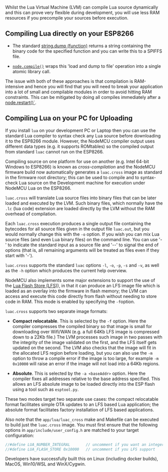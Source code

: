 Whilst the Lua Virtual Machine (LVM) can compile Lua source dynamically and this can prove
very flexible during development, you will use less RAM resources if you precompile
your sources before execution.

## Compiling Lua directly on your ESP8266

-  The standard [string.dump \(function)](https://www.lua.org/manual/5.1/manual.html#pdf-string.dump) returns a string containing the binary code for the specified function and you can write this to a SPIFFS file.

-  [`node.compile()`](modules/node/#nodecompile) wraps this 'load and dump to file' operation into a single atomic library call.

The issue with both of these approaches is that compilation is RAM-intensive and hence
you will find that you will need to break your application into a lot of small and
compilable modules in order to avoid hitting RAM constraints.  This can be mitigated
by doing all compiles immediately after a [node.restart()`](modules/node/#noderestart).

## Compiling Lua on your PC for Uploading

If you install `lua` on your development PC or Laptop then you can use the standard Lua
compiler to syntax check any Lua source before downloading it to the ESP8266 module.  However,
the NodeMCU compiler output uses different data types (e.g. it supports ROMtables) so the
compiled output from standard `luac` cannot run on the ESP8266.

Compiling source on one platform for use on another (e.g. Intel 64-bit Windows to ESP8266) is
known as _cross-compilation_ and the NodeMCU firmware build now automatically generates
a `luac.cross` image as standard in the firmware root directory; this can be used to
compile and to syntax-check Lua source on the Development machine for execution under
NodeMCU Lua on the ESP8266.

`luac.cross` will translate Lua source files into binary files that can be later loaded
and executed by the LVM.  Such binary files, which normally have the `.lc` (lua code)
extension are loaded directly by the LVM without the RAM overhead of compilation.

Each `luac.cross` execution produces a single output file containing the bytecodes
for all source files given in the output file `luac.out`, but you would normally
change this with the `-o` option. If you wish you can mix Lua source files (and
even Lua binary files) on the command line. You can use '-' to indicate the
standard input as a source file and '--' to signal the end of options (that is, all
remaining arguments will be treated as files even if they start with '-').

`luac.cross` supports the standard `luac` options `-l`, `-o`, `-p`, `-s` and `-v`,
as well as the `-h` option which produces the current help overview.

NodeMCU also implements some major extensions to support the use of the
[Lua Flash Store (LFS)](lfs.md)), in that it can produce an LFS image file which
is loaded as an overlay into the firmware in flash memory; the LVM can access and
execute this code directly from flash without needing to store code in RAM.  This
mode is enabled by specifying the `-f`option.

`luac.cross` supports two separate image formats:

-  **Compact relocatable**. This is selected by the `-f` option. Here the compiler compresses the compiled binary so that image is small for downloading over Wifi/WAN (e.g. a full 64Kb LFS image is compressed down to a 22Kb file.) The LVM processes such image in two passes with the integrity of the image validated on the first, and the LFS itself gets updated on the second.  The LVM also checks that the image will fit in the allocated LFS region before loading, but you can also use the `-m` option to throw a compile error if the image is too large, for example `-m 0x10000` will raise an error if the image will not load into a 64Kb regions.

-  **Absolute**. This is selected by the `-a <baseAddr>` option. Here the compiler fixes all addresses relative to the base address specified. This allows an LFS absolute image to be loaded directly into the ESP flash using a tool such as  `esptool.py`.

These two modes target two separate use cases: the compact relocatable format
facilitates simple OTA updates to an LFS based Lua application; the absolute format
facilitates factory installation of LFS based applications.

Also note that the `app/lua/luac_cross` make and Makefile can be executed to build
just the `luac.cross` image.  You must first ensure that the following options in
`app/include/user_config.h` are matched to your target configuration:

```c
//#define LUA_NUMBER_INTEGRAL       // uncomment if you want an integer build
//#define LUA_FLASH_STORE 0x10000   // uncomment if you LFS support
```

Developers have successfully built this on Linux (including docker builds), MacOS, Win10/WSL and WinX/Cygwin.
